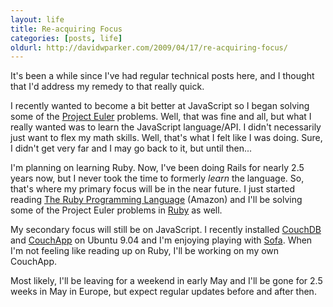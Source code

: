 ```yaml
---
layout: life
title: Re-acquiring Focus
categories: [posts, life]
oldurl: http://davidwparker.com/2009/04/17/re-acquiring-focus/
---
```

It's been a while since I've had regular technical posts here, and I thought that I'd address my remedy to that really quick.

I recently wanted to become a bit better at JavaScript so I began solving some of the [Project Euler](http://projecteuler.net/index.php?section=problems) problems.  Well, that was fine and all, but what I really wanted was to learn the JavaScript language/API.  I didn't necessarily just want to flex my math skills.  Well, that's what I felt like I was doing.  Sure, I didn't get very far and I may go back to it, but until then...

I'm planning on learning Ruby.  Now, I've been doing Rails for nearly 2.5 years now, but I never took the time to formerly *learn* the language.  So, that's where my primary focus will be in the near future.  I just started reading [The Ruby Programming Language](http://www.amazon.com/gp/product/0596516177?tag=parker08-20) (Amazon) and I'll be solving some of the Project Euler problems in [Ruby](http://github.com/davidwparker/project_euler/tree/5e5e1d76fe84443d1d583cc56c5bacc9fe2e2ed6/ruby) as well.

My secondary focus will still be on JavaScript.  I recently installed [CouchDB](http://couchdb.apache.org/) and [CouchApp](http://github.com/jchris/couchapp/tree/master) on Ubuntu 9.04 and I'm enjoying playing with [Sofa](http://github.com/jchris/sofa/tree/master).  When I'm not feeling like reading up on Ruby, I'll be working on my own CouchApp.

Most likely, I'll be leaving for a weekend in early May and I'll be gone for 2.5 weeks in May in Europe, but expect regular updates before and after then.
